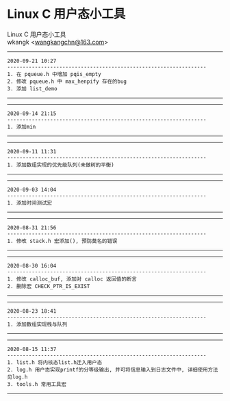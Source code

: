 # Linux C 用户态小工具
Linux C 用户态小工具  
wkangk <<wangkangchn@163.com>>  
  
*********************************************************************  
    2020-09-21 10:27  
    -----------------------------------------------------------------  
    1. 在 pqueue.h 中增加 pqis_empty
    2. 修改 pqueue.h 中 max_henpify 存在的bug
    3. 添加 list_demo  
*********************************************************************  
  
*********************************************************************  
    2020-09-14 21:15  
    -----------------------------------------------------------------  
    1. 添加min    
*********************************************************************  
   
*********************************************************************  
    2020-09-11 11:31  
    -----------------------------------------------------------------  
    1. 添加数组实现的优先级队列(未做树的平衡)  
*********************************************************************  
    
*********************************************************************  
    2020-09-03 14:04  
    -----------------------------------------------------------------  
    1. 添加时间测试宏     
*********************************************************************  

*********************************************************************   
    2020-08-31 21:56
    -----------------------------------------------------------------   
    1. 修改 stack.h 宏添加(), 预防莫名的错误    
*********************************************************************  

*********************************************************************   
    2020-08-30 16:04  
    -----------------------------------------------------------------   
    1. 修改 calloc_buf, 添加对 calloc 返回值的断言  
    2. 删除宏 CHECK_PTR_IS_EXIST  
*********************************************************************  

*********************************************************************   
    2020-08-23 18:41  
    -----------------------------------------------------------------   
    1. 添加数组实现栈与队列  
*********************************************************************  

*********************************************************************   
    2020-08-15 11:37  
    -----------------------------------------------------------------   
    1. list.h 将内核态list.h迁入用户态  
    2. log.h 用户态实现printf的分等级输出, 并可将信息输入到日志文件中, 详细使用方法见log.h  
    3. tools.h 常用工具宏    
*********************************************************************